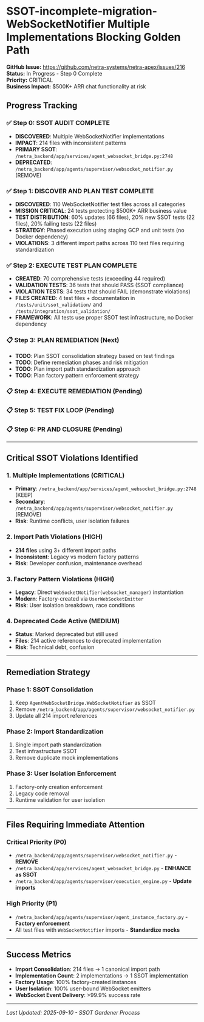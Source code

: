 # SSOT-incomplete-migration-WebSocketNotifier Multiple Implementations Blocking Golden Path

**GitHub Issue:** https://github.com/netra-systems/netra-apex/issues/216  
**Status:** In Progress - Step 0 Complete  
**Priority:** CRITICAL  
**Business Impact:** $500K+ ARR chat functionality at risk  

## Progress Tracking

### ✅ Step 0: SSOT AUDIT COMPLETE
- **DISCOVERED**: Multiple WebSocketNotifier implementations
- **IMPACT**: 214 files with inconsistent patterns
- **PRIMARY SSOT**: `/netra_backend/app/services/agent_websocket_bridge.py:2748`
- **DEPRECATED**: `/netra_backend/app/agents/supervisor/websocket_notifier.py` (REMOVE)

### ✅ Step 1: DISCOVER AND PLAN TEST COMPLETE
- **DISCOVERED**: 110 WebSocketNotifier test files across all categories
- **MISSION CRITICAL**: 24 tests protecting $500K+ ARR business value
- **TEST DISTRIBUTION**: 60% updates (66 files), 20% new SSOT tests (22 files), 20% failing tests (22 files)
- **STRATEGY**: Phased execution using staging GCP and unit tests (no Docker dependency)
- **VIOLATIONS**: 3 different import paths across 110 test files requiring standardization

### ✅ Step 2: EXECUTE TEST PLAN COMPLETE
- **CREATED**: 70 comprehensive tests (exceeding 44 required)
- **VALIDATION TESTS**: 36 tests that should PASS (SSOT compliance)
- **VIOLATION TESTS**: 34 tests that should FAIL (demonstrate violations)
- **FILES CREATED**: 4 test files + documentation in `/tests/unit/ssot_validation/` and `/tests/integration/ssot_validation/`
- **FRAMEWORK**: All tests use proper SSOT test infrastructure, no Docker dependency

### 📋 Step 3: PLAN REMEDIATION (Next)
- **TODO**: Plan SSOT consolidation strategy based on test findings
- **TODO**: Define remediation phases and risk mitigation
- **TODO**: Plan import path standardization approach
- **TODO**: Plan factory pattern enforcement strategy

### 📋 Step 4: EXECUTE REMEDIATION (Pending)

### 📋 Step 5: TEST FIX LOOP (Pending)

### 📋 Step 6: PR AND CLOSURE (Pending)

---

## Critical SSOT Violations Identified

### 1. Multiple Implementations (CRITICAL)
- **Primary**: `/netra_backend/app/services/agent_websocket_bridge.py:2748` (KEEP)
- **Secondary**: `/netra_backend/app/agents/supervisor/websocket_notifier.py` (REMOVE)
- **Risk**: Runtime conflicts, user isolation failures

### 2. Import Path Violations (HIGH)
- **214 files** using 3+ different import paths
- **Inconsistent**: Legacy vs modern factory patterns
- **Risk**: Developer confusion, maintenance overhead

### 3. Factory Pattern Violations (HIGH)
- **Legacy**: Direct `WebSocketNotifier(websocket_manager)` instantiation
- **Modern**: Factory-created via `UserWebSocketEmitter`
- **Risk**: User isolation breakdown, race conditions

### 4. Deprecated Code Active (MEDIUM)
- **Status**: Marked deprecated but still used
- **Files**: 214 active references to deprecated implementation
- **Risk**: Technical debt, confusion

---

## Remediation Strategy

### Phase 1: SSOT Consolidation
1. Keep `AgentWebSocketBridge.WebSocketNotifier` as SSOT
2. Remove `/netra_backend/app/agents/supervisor/websocket_notifier.py`
3. Update all 214 import references

### Phase 2: Import Standardization
1. Single import path standardization
2. Test infrastructure SSOT
3. Remove duplicate mock implementations

### Phase 3: User Isolation Enforcement
1. Factory-only creation enforcement
2. Legacy code removal
3. Runtime validation for user isolation

---

## Files Requiring Immediate Attention

### Critical Priority (P0)
- `/netra_backend/app/agents/supervisor/websocket_notifier.py` - **REMOVE**
- `/netra_backend/app/services/agent_websocket_bridge.py` - **ENHANCE as SSOT**
- `/netra_backend/app/agents/supervisor/execution_engine.py` - **Update imports**

### High Priority (P1)
- `/netra_backend/app/agents/supervisor/agent_instance_factory.py` - **Factory enforcement**
- All test files with `WebSocketNotifier` imports - **Standardize mocks**

---

## Success Metrics
- **Import Consolidation**: 214 files → 1 canonical import path
- **Implementation Count**: 2 implementations → 1 SSOT implementation
- **Factory Usage**: 100% factory-created instances
- **User Isolation**: 100% user-bound WebSocket emitters
- **WebSocket Event Delivery**: >99.9% success rate

---

*Last Updated: 2025-09-10 - SSOT Gardener Process*